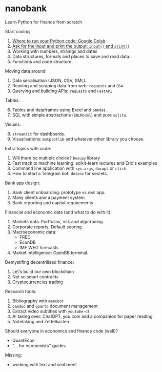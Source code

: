 # nanobank

Learn Python for finance from scratch

Start coding

1. [Where to run your Python code: Google Colab](01_start.md)
2. [Ask for the input and print the output: `input()` and `print()`](02_onboarding.md)
3. Working with numbers, straings and dates
5. Data structures, formats and places to save and read data. 
4. Functions and code structure. 

Moving data around

1. Data serialisation (JSON, CSV, XML).
2. Reading and scraping data from web: `requests` and `BS4`
3. Querying and building APIs: `requests` and `FastAPI`

Tables:

6. Tables and dataframes using Excel and `pandas`.
7. SQL with simple abstractions (`SQLModel`) and pure `sqlite`.

Visuals:

8. `streamlit` for dashboards.
9. Visualisations: `matplotlib` and whatever other library you choose.

Extra topics with code:

1. Will there be multiple choice? `beaupy` library
2. Fast track to machine learning: scikit-learn lectures and Eric's examples
3. Command line application with `sys.args`, `docopt` or `click`
4. How to start a Telegram bot: `dotenv` for secrets.

Bank app design:

1. Bank client onboarding: prototype vs real app.
2. Many clients and a payment system.
3. Bank reporting and capital requirements.

Financial and economic data (and what to do with it):

1. Markets data. Portfolios, risk and algotrading.
2. Corporate reports. Default scoring.
3. Macroeconomic data:
   - FRED
   - EconDB
   - IMF WEO forecasts
4. Market intelligence: OpenBB terminal.

Demystifing decentrilised finance:

1. Let's build our own blockchain
2. Not so smart contracts
3. Cryptocurrencies trading

Research tools:

1. Bibliography with `manubot`
2. `pandoc` and `quarto` document management
3. Extract video subtitles with `youtube-dl`
4. AI taking over: ChatGPT, you.com and a companion for paper reading
5. Notetaking and Zettelkasten

Should everyone in economics and finance code (well)?

- QuantEcon
- "... for economists" guides

Missing:

- working with text and sentiment
